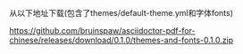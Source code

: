 从以下地址下载(包含了themes/default-theme.yml和字体fonts)

https://github.com/bruinspaw/asciidoctor-pdf-for-chinese/releases/download/0.1.0/themes-and-fonts-0.1.0.zip